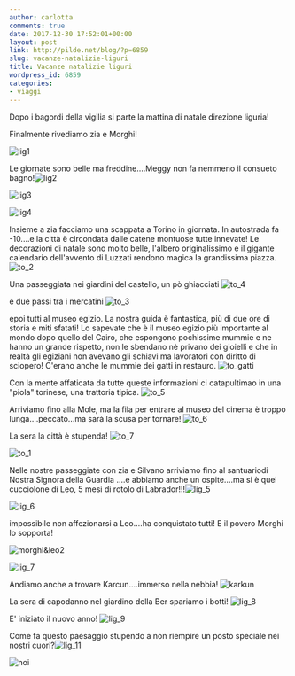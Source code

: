 ```yaml
---
author: carlotta
comments: true
date: 2017-12-30 17:52:01+00:00
layout: post
link: http://pilde.net/blog/?p=6859
slug: vacanze-natalizie-liguri
title: Vacanze natalizie liguri
wordpress_id: 6859
categories:
- viaggi
---
```


Dopo i bagordi della vigilia si parte la mattina di natale direzione liguria!

Finalmente rivediamo zia e Morghi!

![lig1](http://pilde.net/blog/wp-content/uploads/2018/02/lig1.png)




Le giornate sono belle ma freddine....Meggy non fa nemmeno il consueto bagno!![lig2](http://pilde.net/blog/wp-content/uploads/2018/02/lig2.png)


 ![lig3](http://pilde.net/blog/wp-content/uploads/2018/02/lig3.png)


 ![lig4](http://pilde.net/blog/wp-content/uploads/2018/02/lig4.png)


Insieme a zia facciamo una scappata a Torino in giornata. In autostrada fa -10....e la città è circondata dalle catene montuose tutte innevate! Le decorazioni di natale sono molto belle, l'albero originalissimo e il gigante calendario dell'avvento di Luzzati rendono magica la grandissima piazza.  ![to_2](http://pilde.net/blog/wp-content/uploads/2018/02/to_2.png)


Una passeggiata nei giardini del castello, un pò ghiacciati ![to_4](http://pilde.net/blog/wp-content/uploads/2018/02/to_4.png)


e due passi tra i mercatini ![to_3](http://pilde.net/blog/wp-content/uploads/2018/02/to_3.png)


epoi tutti al museo egizio. La nostra guida è fantastica, più di due ore di storia e miti sfatati! Lo sapevate che è il museo egizio più importante al mondo dopo quello del Cairo, che espongono pochissime mummie e ne hanno un grande rispetto, non le sbendano nè privano dei gioielli e che in realtà gli egiziani non avevano gli schiavi ma lavoratori con diritto di sciopero! C'erano anche le mummie dei gatti in restauro. ![to_gatti](http://pilde.net/blog/wp-content/uploads/2018/02/to_gatti.jpg)


Con la mente affaticata da tutte queste informazioni ci catapultimao in una "piola" torinese, una trattoria tipica. ![to_5](http://pilde.net/blog/wp-content/uploads/2018/02/to_5.png)


Arriviamo fino alla Mole, ma la fila per entrare al museo del cinema è troppo lunga....peccato...ma sarà la scusa per tornare! ![to_6](http://pilde.net/blog/wp-content/uploads/2018/02/to_6.jpg)


La sera la città è stupenda! ![to_7](http://pilde.net/blog/wp-content/uploads/2018/02/to_7.jpg)


 ![to_1](http://pilde.net/blog/wp-content/uploads/2018/02/to_1.png)


Nelle nostre passeggiate con zia e Silvano arriviamo fino al santuariodi Nostra Signora della Guardia ....e abbiamo anche un ospite....ma si è quel cucciolone di Leo, 5 mesi di rotolo di Labrador!!!![lig_5](http://pilde.net/blog/wp-content/uploads/2018/02/lig_5.jpg)


 ![lig_6](http://pilde.net/blog/wp-content/uploads/2018/02/lig_6.jpg)


impossibile non affezionarsi a Leo....ha conquistato tutti! E il povero Morghi lo sopporta!

![morghi&leo2](http://pilde.net/blog/wp-content/uploads/2017/12/morghileo2.png)


![lig_7](http://pilde.net/blog/wp-content/uploads/2018/02/lig_7.jpg)


Andiamo anche a trovare Karcun....immerso nella nebbia! ![karkun](http://pilde.net/blog/wp-content/uploads/2018/02/karkun.jpg)


La sera di capodanno nel giardino della Ber spariamo i botti! ![lig_8](http://pilde.net/blog/wp-content/uploads/2018/02/lig_8.jpg)


E' iniziato il nuovo anno! ![lig_9](http://pilde.net/blog/wp-content/uploads/2018/02/lig_9.jpg)


Come fa questo paesaggio stupendo a non riempire un posto speciale nei nostri cuori?![lig_11](http://pilde.net/blog/wp-content/uploads/2017/12/lig_11.jpg)


 ![noi](http://pilde.net/blog/wp-content/uploads/2018/02/noi.jpg)



